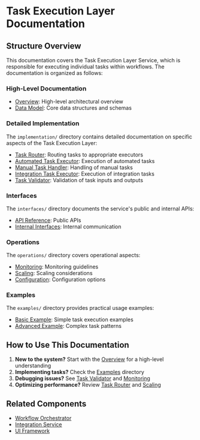 # Task Execution Layer Documentation

## Structure Overview

This documentation covers the Task Execution Layer Service, which is responsible for executing individual tasks within workflows. The documentation is organized as follows:

### High-Level Documentation

* [Overview](./overview.md): High-level architectural overview
* [Data Model](./data_model.md): Core data structures and schemas

### Detailed Implementation

The `implementation/` directory contains detailed documentation on specific aspects of the Task Execution Layer:

* [Task Router](./implementation/task_router.md): Routing tasks to appropriate executors
* [Automated Task Executor](./implementation/automated_task_executor.md): Execution of automated tasks
* [Manual Task Handler](./implementation/manual_task_handler.md): Handling of manual tasks
* [Integration Task Executor](./implementation/integration_task_executor.md): Execution of integration tasks
* [Task Validator](./implementation/task_validator.md): Validation of task inputs and outputs
  <!-- Add or remove implementation topics as needed -->

### Interfaces

The `interfaces/` directory documents the service's public and internal APIs:

* [API Reference](./interfaces/api.md): Public APIs
* [Internal Interfaces](./interfaces/internal.md): Internal communication

### Operations

The `operations/` directory covers operational aspects:

* [Monitoring](./operations/monitoring.md): Monitoring guidelines
* [Scaling](./operations/scaling.md): Scaling considerations
* [Configuration](./operations/configuration.md): Configuration options

### Examples

The `examples/` directory provides practical usage examples:

* [Basic Example](./examples/basic_example.md): Simple task execution examples
* [Advanced Example](./examples/advanced_example.md): Complex task patterns

## How to Use This Documentation

<!-- Customize this section based on component-specific guidance -->


1. **New to the system?** Start with the [Overview](./overview.md) for a high-level understanding
2. **Implementing tasks?** Check the [Examples](./examples/) directory
3. **Debugging issues?** See [Task Validator](./implementation/task_validator.md) and [Monitoring](./operations/monitoring.md)
4. **Optimizing performance?** Review [Task Router](./implementation/task_router.md) and [Scaling](./operations/scaling.md)

## Related Components

<!-- List related components with links to their documentation -->

* [Workflow Orchestrator](../workflow_orchestrator/)
* [Integration Service](../integration_service.md)
* [UI Framework](../ui_framework.md)


